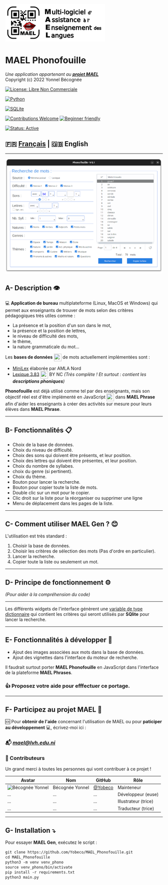 ![MAEL](https://github.com/Yobeco/MAEL_Gen/blob/main/readme_assets/Logo-MAEL-120.png "Logo du projet MAEL")

# MAEL Phonofouille

*Une application appartenant au [__projet MAEL__](https://github.com/Yobeco/MAEL_Project)*   
Copyright (c) 2022 Yonnel Bécognée

[![License: Libre Non Commerciale](https://img.shields.io/badge/license-GNU%20GENERAL%20PUBLIC%20LICENSE%20V3-white.svg)](./LICENSE)

[![Python](https://img.shields.io/badge/Python-V3.10%2B-blue?logo=python&logoColor=yellow)](https://www.python.org/)

[![SQLite](https://img.shields.io/badge/SQLite-V3.50.4%2B-003366?logo=sqlite&logoColor=99CCFF)](https://sqlite.org/)

[![Contributions Welcome](https://img.shields.io/badge/contributions-welcome-009900.svg)](#contributing) [![Beginner friendly](https://img.shields.io/badge/Beginner%20friendly-FF8000)]()

[![Status: Active](https://img.shields.io/badge/status-active-009900.svg)]()

## :fr: [Français](https://github.com/Yobeco/MAEL_Phonofouille) | :gb: English

---

![](https://github.com/Yobeco/MAEL_Project/blob/main/readme_assets/Phonofouille-600px.png)


## A- Description :eye:

:computer: **Application de bureau** multiplateforme (Linux, MacOS et Windows) qui permet aux enseignants de trouver de mots selon des critères pédagogiques très utiles comme :

- La présence et la position d'un son dans le mot,
- la présence et la position de lettres,
- le niveau de difficulté des mots,
- le thème,
- la nature grammaticale du mot...

Les **bases de données** <img src="https://cdn.simpleicons.org/sqlite/FFFF" width="24" height="24" style="vertical-align: middle;" /> de mots actuellement implémentées sont :
- [MiniLex](https://github.com/Yobeco/MAEL_Phrases/blob/main/readme_assets/Minima%20_Lexical_C1fev25.pdf) élaborée par AMLA Nord
- [Lexique 3.83](http://www.lexique.org/) <img src="https://cdn.simpleicons.org/creativecommons/FFFF" width="24" height="24" style="vertical-align: middle;" /> BY NC *(Très complète ! Et surtout : contient les __descriptions phoniques__)*

**Phonofouille** est déjà utilisé comme tel par des enseignants, mais son objectif réel est d'être implémenté en JavaScript <img src="https://cdn.simpleicons.org/javascript/FFFF" width="24" height="24" style="vertical-align: middle;" /> dans **MAEL Phrase** afin d'aider les enseignants à créer des activités sur mesure pour leurs élèves dans **MAEL Phrase**.

---

## B- Fonctionnalités :clipboard:

- Choix de la base de données.
- Choix du niveau de difficulté.
- Choix des sons qui doivent être présents, et leur position.
- Choix des lettres qui doivent être présentes, et leur position.
- Choix du nombre de syllabes.
- choix du genre (si pertinent).
- Choix du thème.
- Bouton pour lancer la recherche.
- Bouton pour copier toute la liste de mots.
- Double clic sur un mot pour le copier.
- Clic droit sur la liste pour la réorganiser ou supprimer une ligne
- Menu de déplacement dans les pages de la liste.

---

## C- Comment utiliser MAEL Gen ? :blush:

L'utilisation est très standard :

1. Choisir la base de données.
1. Choisir les critères de sélection des mots (Pas d'ordre en particulier).
1. Lancer la recherche.
1. Copier toute la liste ou seulement un mot.

---

## D- Principe de fonctionnement :gear:

*(Pour aider à la compréhension du code)*

---

Les différents widgets de l'interface génèrent une [variable de type dictionnaire](/readme_assets/parsed_data_V6.pdf) qui contient les critères qui seront utilisés par **SQlite** pour lancer la recherche.

---

## E- Fonctionnalités à développer :rocket:

- Ajout des images associées aux mots dans la base de données.
- Ajout des vignettes dans l'interface du moteur de recherche.

Il faudrait surtout porter **MAEL Phonofouille** en JavaScript dans l'interface de la plateforme **MAEL Phrases**.

### :+1: Proposez votre aide pour efffectuer ce portage.

---

## F- Participez au projet MAEL :open_hands:

:sos: Pour **obtenir de l'aide** concernant l'utilisation de MAEL ou pour **paticiper au développement** :computer:, écrivez-moi ici :

### :mailbox_with_mail: ***[mael@lvh.edu.ni](mailto:mael@lvh.edu.ni)***

### :star2: Contributeurs

Un grand merci à toutes les personnes qui vont contribuer à ce projet !

 | Avatar | Nom                | GitHub                          | Rôle                     |
 |--------|--------------------|---------------------------------|--------------------------|
 | ![Bécognée Yonnel](https://github.com/Yobeco.png?size=50) | Bécognée Yonnel | [@Yobeco](https://github.com/Yobeco) | Mainteneur |
 | ... | ... | ... | Développeur (euse) |
 | ... | ... | ... | Illustrateur (trice) |
 | ... | ... | ... | Traducteur (trice) |

---

## G- Installation :arrow_heading_down:

Pour essayer **MAEL Gen**, exécutez le script :

    git clone https://github.com/Yobeco/MAEL_Phonofouille.git
    cd MAEL_Phonofouille
    python3 -m venv venv_phono
    source venv_phono/bin/activate
    pip install -r requirements.txt
    python3 main.py


